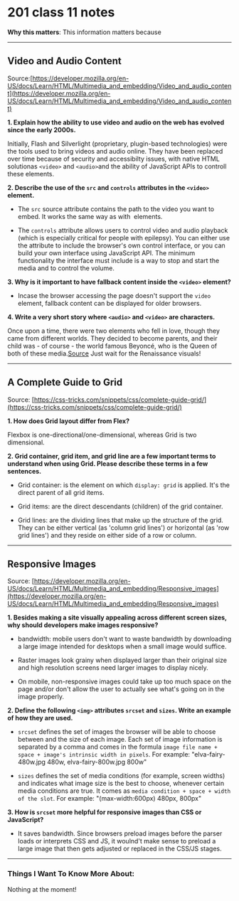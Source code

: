 # 201 class 11 notes

**Why this matters**: This information matters because 

------------------------------------

## Video and Audio Content

Source:[https://developer.mozilla.org/en-US/docs/Learn/HTML/Multimedia_and_embedding/Video_and_audio_content](https://developer.mozilla.org/en-US/docs/Learn/HTML/Multimedia_and_embedding/Video_and_audio_content)

**1. Explain how the ability to use video and audio on the web has evolved since the early 2000s.**

Initially, Flash and Silverlight (proprietary, plugin-based technologies) were the tools used to bring videos and audio online. They have been replaced over time because of security and accessibilty issues, with native HTML solutionas `<video>` and    `<audio>`and the ability of JavaScript APIs to controll these elements.

**2. Describe the use of the `src` and `controls` attributes in the `<video>` element.**

- The `src` source attribute contains the path to the video you want to embed. It works the same way as with <img> elements.

- The `controls` attribute  allows users to control video and audio playback (which is especially critical for people with epilepsy). You can either use the attribute to include the browser's own control interface, or you can build your own interface using JavaScript API. The minimum functionality the interface must include is a way to stop and start the media and to control the volume.


**3. Why is it important to have fallback content inside the `<video>` element?**

- Incase the browser accessing the page doesn't support the `video` element, fallback content can be displayed for older browsers.

**4. Write a very short story where `<audio>` and `<video>` are characters.**

Once upon a time, there were two elements who fell in love, though they came from different worlds. They decided to become parents, and their child was - of course - the world famous Beyoncé, who is the Queen of both of these media.[Source](https://badassyonce.wixsite.com/website) Just wait for the Renaissance visuals!


-----------------------

## A Complete Guide to Grid

Source: [https://css-tricks.com/snippets/css/complete-guide-grid/](https://css-tricks.com/snippets/css/complete-guide-grid/)

**1. How does Grid layout differ from Flex?**

Flexbox is one-directional/one-dimensional, whereas Grid is two dimensional.


**2. Grid container, grid item, and grid line are a few important terms to understand when using Grid. Please describe these terms in a few sentences.**

- Grid container: is the element on which `display: grid` is applied. It's the direct parent of all grid items.


- Grid items: are the direct descendants (children) of the grid container.


- Grid lines: are the dividing lines that make up the structure of the grid. They can be either vertical (as 'column grid lines') or horizontal (as 'row grid lines') and they reside on either side of a row or column.


------------------------

## Responsive Images

Source: [https://developer.mozilla.org/en-US/docs/Learn/HTML/Multimedia_and_embedding/Responsive_images](https://developer.mozilla.org/en-US/docs/Learn/HTML/Multimedia_and_embedding/Responsive_images)

**1. Besides making a site visually appealing across different screen sizes, why should developers make images responsive?**

- bandwidth: mobile users don't want to waste bandwidth by downloading a large image intended for desktops when a small image would suffice.

- Raster images look grainy when displayed larger than their original size and high resolution screens need larger images to display nicely.

- On mobile, non-responsive images could take up too much space on the page and/or don't allow the user to actually see what's going on in the image properly.

**2. Define the following `<img>` attributes `srcset` and `sizes`. Write an example of how they are used.**

- `srcset` defines the set of images the browser will be able to choose between and the size of each image. Each set of image information is separated by a comma and comes in the formula `image file name + space + image's intrinsic width in pixels`. For example: "elva-fairy-480w.jpg 480w, elva-fairy-800w.jpg 800w"

- `sizes` defines the set of media conditions (for example, screen widths) and indicates what image size is the best to choose, whenever certain media conditions are true. It comes as `media condition + space + width of the slot`. For example: "(max-width:600px) 480px, 800px"


**3. How is `srcset` more helpful for responsive images than CSS or JavaScript?**

- It saves bandwidth. Since browsers preload images before the parser loads or interprets CSS and JS, it woulnd't make sense to preload a large image that then gets adjusted or replaced in the CSS/JS stages.


------------------------------------
### Things I Want To Know More About:
Nothing at the moment!